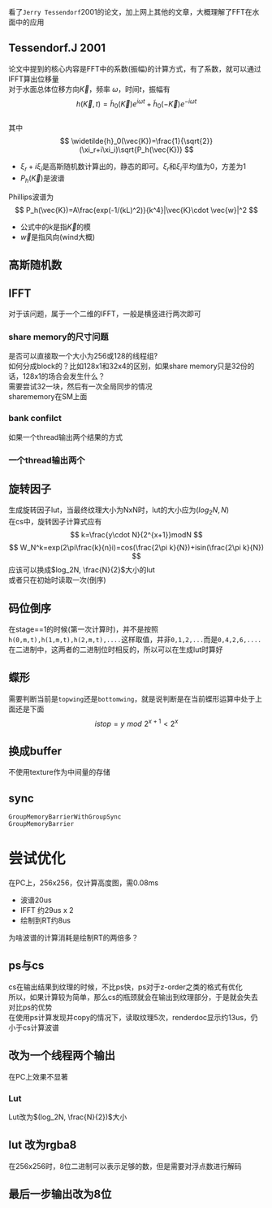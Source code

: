 看了`Jerry Tessendorf`2001的论文，加上网上其他的文章，大概理解了FFT在水面中的应用  
## Tessendorf.J 2001
论文中提到的核心内容是FFT中的系数(振幅)的计算方式，有了系数，就可以通过IFFT算出位移量  
对于水面总体位移方向$\vec{K}$，频率 $\omega$，时间$t$，振幅有
$$
h(\vec{K},t)=\widetilde{h}_0(\vec{K})e^{i\omega t}+\widetilde{h}_0(-\vec{K})e^{-i\omega t}
$$  
其中  
$$
\widetilde{h}_0(\vec{K})=\frac{1}{\sqrt{2}}(\xi_r+i\xi_i)\sqrt{P_h(\vec{K})}
$$
* $\xi_r+i\xi_i$是高斯随机数计算出的，静态的即可。$\xi_r$和$\xi_i$平均值为0，方差为1
* $P_h(\vec{K})$是波谱  
  
Phillips波谱为  
$$
P_h(\vec{K})=A\frac{exp(-1/(kL)^2)}{k^4}|\vec{K}\cdot \vec{w}|^2
$$
* 公式中的$k$是指$\vec{K}$的模
* $\vec{w}$是指风向(wind大概)
## 高斯随机数
## IFFT
对于该问题，属于一个二维的IFFT，一般是横竖进行两次即可  
### share memory的尺寸问题
是否可以直接取一个大小为256或128的线程组?  
如何分成block的？比如128x1和32x4的区别，如果share memory只是32份的话，128x1的场合会发生什么？  
需要尝试32一块，然后有一次全局同步的情况  
sharememory在SM上面
### bank confilct
如果一个thread输出两个结果的方式  
### 一个thread输出两个

## 旋转因子
生成旋转因子lut，当最终纹理大小为NxN时，lut的大小应为$(log_2N,N)$  
在cs中，旋转因子计算式应有   
$$
k=\frac{y\cdot N}{2^{x+1}}modN
$$
$$
W_N^k=exp(2\pi\frac{k}{n}i)=cos(\frac{2\pi k}{N})+isin(\frac{2\pi k}{N})
$$ 
应该可以换成$log_2N, \frac{N}{2}$大小的lut  
或者只在初始时读取一次(倒序)
## 码位倒序
在stage==1的时候(第一次计算时)，并不是按照`h(0,m,t),h(1,m,t),h(2,m,t),....`这样取值，并非`0,1,2,...`而是`0,4,2,6,....`  
在二进制中，这两者的二进制位时相反的，所以可以在生成lut时算好
## 蝶形
需要判断当前是`topwing`还是`bottomwing`，就是说判断是在当前蝶形运算中处于上面还是下面  
$$
istop=y\,\, mod\,\,2^{x+1}<2^x
$$
## 换成buffer
不使用texture作为中间量的存储
## sync
`GroupMemoryBarrierWithGroupSync`  
`GroupMemoryBarrier`

# 尝试优化
在PC上，256x256，仅计算高度图，需0.08ms
* 波谱20us
* IFFT 约29us x 2
* 绘制到RT约8us  

为啥波谱的计算消耗是绘制RT的两倍多？
## ps与cs
cs在输出结果到纹理的时候，不比ps快，ps对于z-order之类的格式有优化  
所以，如果计算较为简单，那么cs的瓶颈就会在输出到纹理部分，于是就会失去对比ps的优势  
在使用ps计算发现并copy的情况下，读取纹理5次，renderdoc显示约13us，仍小于cs计算波谱
## 改为一个线程两个输出
在PC上效果不显著
### Lut
Lut改为$(log_2N, \frac{N}{2})$大小  
## lut 改为rgba8
在256x256时，8位二进制可以表示足够的数，但是需要对浮点数进行解码
## 最后一步输出改为8位